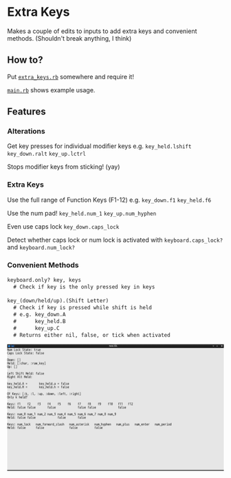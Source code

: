 # Extra Keys
Makes a couple of edits to inputs to add extra keys and convenient methods.
  (Shouldn't break anything, I think)

## How to?
Put [`extra_keys.rb`](extra_keys.rb) somewhere and require it!

[`main.rb`](main.rb) shows example usage.

## Features
### Alterations
Get key presses for individual modifier keys e.g. `key_held.lshift` `key_down.ralt` `key_up.lctrl`

Stops modifier keys from sticking! (yay)

### Extra Keys
Use the full range of Function Keys (F1-12) e.g. `key_down.f1` `key_held.f6`

Use the num pad! `key_held.num_1` `key_up.num_hyphen`

Even use caps lock `key_down.caps_lock`

Detect whether caps lock or num lock is activated with `keyboard.caps_lock?` and `keyboard.num_lock?`

### Convenient Methods
```
keyboard.only? key, keys
  # Check if key is the only pressed key in keys

key_(down/held/up).(Shift Letter)
  # Check if key is pressed while shift is held
  # e.g. key_down.A
  #      key_held.B
  #      key_up.C
  # Returns either nil, false, or tick when activated
```
![Image](shot-2020-10-24_07-53-23.jpg)
